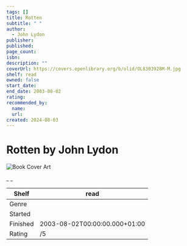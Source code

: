 ```yaml
---
tags: []
title: Rotten
subtitle: " "
author:
  - John Lydon
publisher:
published:
page_count:
isbn:
description: ""
coverUrl: https://covers.openlibrary.org/b/olid/OL8303928M-M.jpg
shelf: read
owned: false
start_date:
end_date: 2003-08-02
rating:
recommended_by:
  name:
  url:
created: 2024-08-03
---
```


# Rotten by John Lydon

![Book Cover Art](https://covers.openlibrary.org/b/olid/OL8303928M-M.jpg)

_ _

| Shelf | read |
| --- | --- |
| Genre |  |
| Started |  |
| Finished | 2003-08-02T00:00:00.000+01:00 |
| Rating | /5 |

